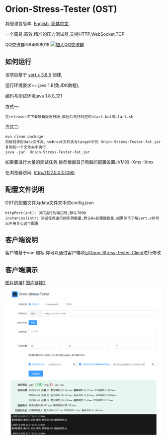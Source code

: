 # Orion-Stress-Tester (OST)
其他语言版本: [English](./README.md), [简体中文](./README.zh.md).

一个简易,高效,精准的压力测试器,支持HTTP,WebSocket,TCP

QQ交流群:564658018 <a target="_blank" href="//shang.qq.com/wpa/qunwpa?idkey=33587697e57f80420543482163cacdc5695edcbb6cfce519737d416130e7f058"><img border="0" src="//pub.idqqimg.com/wpa/images/group.png" alt="加入QQ交流群" title="加入QQ交流群"></a>

## 如何运行
该项目基于 [vert.x 3.8.5](https://vertx.io/) 创建,

运行环境要求&gt;= java 1.8(免JDK教程),

编码与测试环境java 1.8.0_121

方式一:

```
在releases中下载最新版发行版,解压后执行对应的start.bat或start.sh
```

方式二:

```
mvn clean package
将根目录的data文件夹、webroot文件夹与target中的 Orion-Stress-Tester-fat.jar复制到一个文件夹中执行
java -jar  Orion-Stress-Tester-fat.jar
```

如果要进行大量的测试任务,推荐根据自己电脑的配置设置JVM的 -Xms -Xmx 

在浏览器访问: http://127.0.0.1:7090

## 配置文件说明
OST的配置文件为data文件夹中的config.json
```
httpPort(int): OST运行的端口号,默认7090
instances(int): 测试任务运行的实例数量,默认0=处理器数量,如果你不了解vert.x你可以不用关心这个配置
```

## 客户端说明
客户端基于vue 编写,你可以通过客户端项目[Orion-Stress-Tester-Client](https://github.com/MirrenTools/Orion-Stress-Tester-Client)进行修改

## 客户端演示
[图片链接1](https://gitee.com/mirren/Orion-Stress-Tester/blob/master/data/example-zh.png)
[图片链接2](https://github.com/MirrenTools/Orion-Stress-Tester/blob/master/data/example-zh.png)


![点击前面的图片链接](https://raw.githubusercontent.com/MirrenTools/Orion-Stress-Tester/master/data/example-zh.png)
